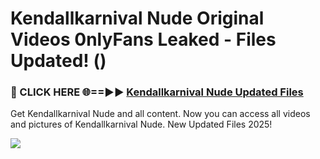 # Kendallkarnival Nude Original Videos 0nlyFans Leaked - Files Updated! ()

<h3>🔴 CLICK HERE 🌐==►► <a href="https://tinyurl.com/2p9ay9w9" rel="nofollow">Kendallkarnival Nude Updated Files</a></h3>

Get Kendallkarnival Nude and all content. Now you can access all videos and pictures of Kendallkarnival Nude. New Updated Files 2025!

[![](https://i.imgur.com/KQgVmj3.gif)](https://tinyurl.com/2p9ay9w9)

